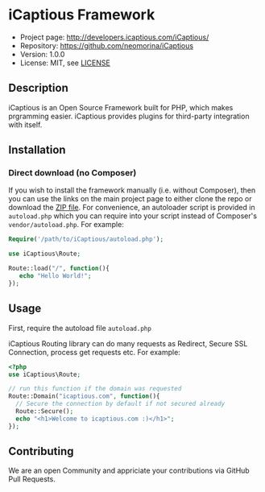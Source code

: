 # iCaptious Framework

* Project page: http://developers.icaptious.com/iCaptious/
* Repository: https://github.com/neomorina/iCaptious
* Version: 1.0.0
* License: MIT, see [LICENSE](LICENSE)

## Description

iCaptious is an Open Source Framework built for PHP, which makes prgramming easier.
iCaptious provides plugins for third-party integration with itself.

## Installation

### Direct download (no Composer)

If you wish to install the framework manually (i.e. without Composer), then you
can use the links on the main project page to either clone the repo or download
the [ZIP file](https://github.com/neomorina/iCaptious/archive/master.zip). For
convenience, an autoloader script is provided in `autoload.php` which you
can require into your script instead of Composer's `vendor/autoload.php`. For
example:

```php
Require('/path/to/iCaptious/autoload.php');

use iCaptious\Route;

Route::load("/", function(){
   echo "Hello World!";
});
```

## Usage

First, require the autoload file `autoload.php`

iCaptious Routing library can do many requests as Redirect, Secure SSL Connection, process get requests etc.
For example:
```php
<?php
use iCaptious\Route;

// run this function if the domain was requested
Route::Domain("icaptious.com", function(){ 
  // Secure the connection by default if not secured already
  Route::Secure();
  echo "<h1>Welcome to icaptious.com :)</h1>";
});
```

## Contributing

We are an open Community and appriciate your contributions via GitHub Pull Requests.
